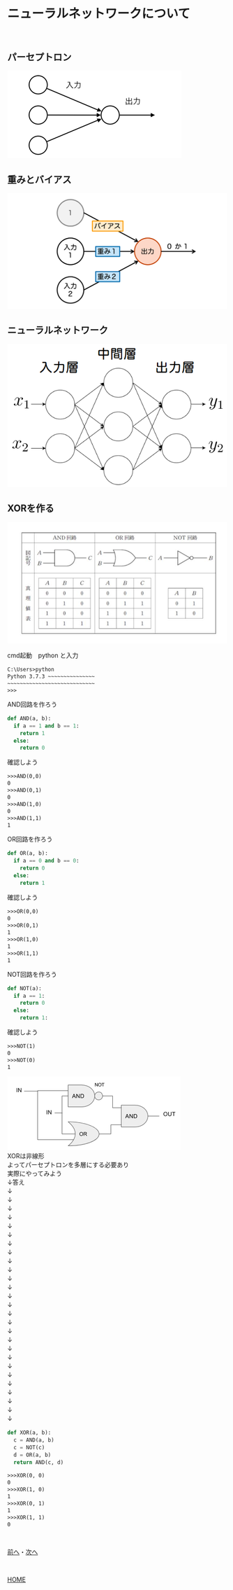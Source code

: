 # ニューラルネットワークについて

<br>

## パーセプトロン

![Sample](perceptron.png)
## 重みとバイアス

![sample](ogp-perceptron.png)
## ニューラルネットワーク

![sample](mlp.png)
## XORを作る

![gate](gate.png)

cmd起動　python と入力

```
C:\Users>python
Python 3.7.3 ~~~~~~~~~~~~~~~
~~~~~~~~~~~~~~~~~~~~~~~~~~~~
>>>
```
AND回路を作ろう  
```python
def AND(a, b):
  if a == 1 and b == 1:
    return 1
  else:
    return 0
```
確認しよう  
```
>>>AND(0,0)
0
>>>AND(0,1)
0
>>>AND(1,0)
0
>>>AND(1,1)
1
```
OR回路を作ろう  
```python
def OR(a, b):
  if a == 0 and b == 0:
    return 0
  else:
    return 1
```
確認しよう  
```
>>>OR(0,0)
0
>>>OR(0,1)
1
>>>OR(1,0)
1
>>>OR(1,1)
1
```
NOT回路を作ろう  
```python
def NOT(a):
  if a == 1:
    return 0
  else:
    return 1:
```
確認しよう
```
>>>NOT(1)
0
>>>NOT(0)
1
```
![xor](XOR.png)  
XORは非線形  
よってパーセプトロンを多層にする必要あり  
実際にやってみよう  
↓答え  
↓　  
↓　  
↓　  
↓　  
↓　  
↓　  
↓　  
↓　  
↓　  
↓　  
↓　  
↓　  
↓　  
↓　  
↓　  
↓　  
↓　  
↓　  
↓　  
↓　  
↓　  
↓　  
↓　  
↓　  
↓　  
↓　  
↓　  

```python
def XOR(a, b):
  c = AND(a, b)
  c = NOT(c)
  d = OR(a, b)
  return AND(c, d)
```

```
>>>XOR(0, 0)
0
>>>XOR(1, 0)
1
>>>XOR(0, 1)
1
>>>XOR(1, 1)
0
```

<br>

[前へ](1.md)・[次へ](3.md)

<br>

[HOME](index.md)
